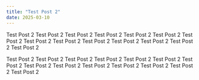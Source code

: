 ```yaml
---
title: "Test Post 2"
date: 2025-03-10
---
```


Test Post 2 Test Post 2 Test Post 2 Test Post 2 Test Post 2 Test Post 2 Test Post 2 Test Post 2 Test Post 2 Test Post 2 Test Post 2 Test Post 2 Test Post 2 Test Post 2 

Test Post 2 Test Post 2 Test Post 2 Test Post 2 Test Post 2 Test Post 2 Test Post 2 Test Post 2 Test Post 2 Test Post 2 Test Post 2 Test Post 2 Test Post 2 Test Post 2 
